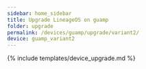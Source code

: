 ```yaml
---
sidebar: home_sidebar
title: Upgrade LineageOS on guamp
folder: upgrade
permalink: /devices/guamp/upgrade/variant2/
device: guamp_variant2
---
```

{% include templates/device_upgrade.md %}
